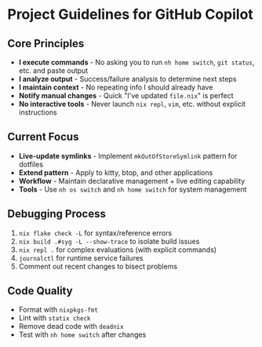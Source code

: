 # Project Guidelines for GitHub Copilot

## Core Principles
- **I execute commands** - No asking you to run `nh home switch`, `git status`, etc. and paste output
- **I analyze output** - Success/failure analysis to determine next steps
- **I maintain context** - No repeating info I should already have
- **Notify manual changes** - Quick "I've updated `file.nix`" is perfect
- **No interactive tools** - Never launch `nix repl`, `vim`, etc. without explicit instructions

## Current Focus
- **Live-update symlinks** - Implement `mkOutOfStoreSymlink` pattern for dotfiles
- **Extend pattern** - Apply to kitty, btop, and other applications
- **Workflow** - Maintain declarative management + live editing capability
- **Tools** - Use `nh os switch` and `nh home switch` for system management

## Debugging Process
1. `nix flake check -L` for syntax/reference errors
2. `nix build .#syg -L --show-trace` to isolate build issues
3. `nix repl .` for complex evaluations (with explicit commands)
4. `journalctl` for runtime service failures
5. Comment out recent changes to bisect problems

## Code Quality
- Format with `nixpkgs-fmt`
- Lint with `statix check` 
- Remove dead code with `deadnix`
- Test with `nh home switch` after changes